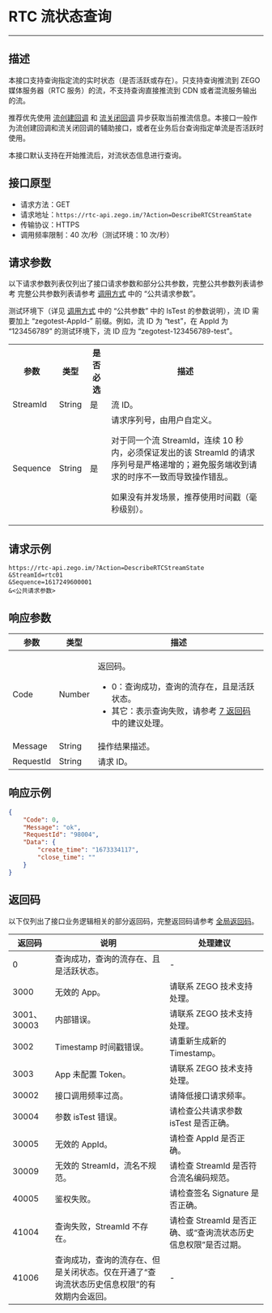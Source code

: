 # RTC 流状态查询

---

## 描述

本接口支持查询指定流的实时状态（是否活跃或存在）。只支持查询推流到 ZEGO 媒体服务器（RTC 服务）的流，不支持查询直接推流到 CDN 或者混流服务输出的流。

推荐优先使用 [流创建回调](https://doc-zh.zego.im/article/19676) 和 [流关闭回调](https://doc-zh.zego.im/article/19678) 异步获取当前推流信息。本接口一般作为流创建回调和流关闭回调的辅助接口，或者在业务后台查询指定单流是否活跃时使用。

<Note title="说明">


本接口默认支持在开始推流后，对流状态信息进行查询。

</Note>



## 接口原型

- 请求方法：GET
- 请求地址：`https://rtc-api.zego.im/?Action=DescribeRTCStreamState`
- 传输协议：HTTPS
- 调用频率限制：40 次/秒（测试环境：10 次/秒）

## 请求参数

以下请求参数列表仅列出了接口请求参数和部分公共参数，完整公共参数列表请参考 完整公共参数列表请参考 [调用方式](/real-time-video-server/api-reference/accessing-server-apis#公共请求参数) 中的 “公共请求参数”。

<Note title="说明">

测试环境下（详见 <a target="_blank" href="/real-time-video-server/api-reference/accessing-server-apis#公共请求参数">调用方式</a> 中的 “公共参数” 中的 IsTest 的参数说明），流 ID 需要加上 “zegotest-AppId-” 前缀。例如，流 ID 为 “test”，在 AppId 为 “123456789” 的测试环境下，流 ID 应为 “zegotest-123456789-test”。

</Note>



<table>
  
<tbody><tr>
<th>参数</th>
<th>类型</th>
<th>是否必选</th>
<th>描述</th>
</tr>
<tr>
<td>StreamId</td>
<td>String</td>
<td>是</td>
<td>流 ID。</td>
</tr>
<tr>
<td>Sequence</td>
<td>String</td>
<td>是</td>
<td>
请求序列号，由用户自定义。

<Warning title="注意">
<p>对于同一个流 Streamld，连续 10 秒内，必须保证发出的该 Streamld 的请求序列号是严格递增的；避免服务端收到请求的时序不一致而导致操作错乱。</p>
</Warning>

如果没有并发场景，推荐使用时间戳（毫秒级别）。
</td>
</tr>
</tbody></table>


## 请求示例

```
https://rtc-api.zego.im/?Action=DescribeRTCStreamState
&StreamId=rtc01
&Sequence=1617249600001
&<公共请求参数>
```

## 响应参数


| 参数 | 类型 | 描述 |
|---|---|---|
| Code | Number | <p>返回码。</p><ul><li>0：查询成功，查询的流存在，且是活跃状态。</li><li>其它：表示查询失败，请参考 <a href="https://doc-zh.zego.im/article/21389#7">7 返回码</a> 中的建议处理。</li></ul> |
| Message | String | 操作结果描述。 |
| RequestId | String | 请求 ID。 |



## 响应示例

```json
{
    "Code": 0,
    "Message": "ok",
    "RequestId": "98004",
    "Data": {
        "create_time": "1673334117",
        "close_time": ""
    }
}
```

## 返回码

以下仅列出了接口业务逻辑相关的部分返回码，完整返回码请参考 [全局返回码](https://doc-zh.zego.im/)。

|返回码|说明|处理建议|
|-----|------|-----|
| 0 | 查询成功，查询的流存在、且是活跃状态。 | -|
| 3000 | 无效的 App。 | 请联系 ZEGO 技术支持处理。|
| 3001、30003 | 内部错误。 | 请联系 ZEGO 技术支持处理。|
| 3002 | Timestamp 时间戳错误。 | 请重新生成新的 Timestamp。|
| 3003 | App 未配置 Token。 | 请联系 ZEGO 技术支持处理。|
| 30002 | 接口调用频率过高。| 请降低接口请求频率。|
| 30004 | 参数 isTest 错误。| 请检查公共请求参数 isTest 是否正确。|
| 30005 | 无效的 AppId。 | 请检查 AppId 是否正确。|
| 30009 | 无效的 StreamId，流名不规范。 | 请检查 StreamId 是否符合流名编码规范。|
| 40005 | 鉴权失败。 | 请检查签名 Signature 是否正确。|
| 41004 | 查询失败，StreamId 不存在。 | 请检查 StreamId 是否正确、或“查询流状态历史信息权限”是否过期。|
| 41006 | 查询成功，查询的流存在、但是关闭状态。仅在开通了“查询流状态历史信息权限”的有效期内会返回。 | - |
